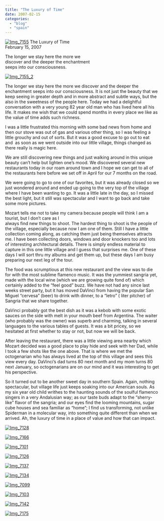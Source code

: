 ```yaml
---
title: "The Luxury of Time"
date: 2007-02-15
categories: 
  - "blog"
  - "spain"
---
```


 [![Img_7155](http://soultravelers3new.local/images/2008/04/18/img_7155.png "Img_7155")](https://pub-ac94b3f306b24c0dba4238943c97f2e1.r2.dev/photos/uncategorized/2008/04/18/img_7155.png) The Luxury of Time  
February 15, 2007

The longer we stay here the more we  
discover and the deeper the enchantment  
seeps into our consciousness.

<!--more-->

[![Img_7155_2](http://soultravelers3new.local/images/2008/04/18/img_7155_2.png "Img_7155_2")](https://pub-ac94b3f306b24c0dba4238943c97f2e1.r2.dev/photos/uncategorized/2008/04/18/img_7155_2.png)

The longer we stay here the more we discover and the deeper the enchantment seeps into our consciousness. It is not just the beauty that we keep seeing in greater depth and in more abstract and subtle ways, but the also in the sweetness of the people here. Today we had a delightful conversation with a very young 82 year old man who has lived here all his life. It makes me wish that we could spend months in every place we like as the value of time adds such richness.

I was a little frustrated this morning with some bad news from home and then our stove was out of gas and various other thing, so I was feeling a little grouchy and out of sorts. But it was a good excuse to go out to eat and  as soon as we went outside into our little village, things changed as there really is magic here.

We are still discovering new things and just walking around in this unique beauty can’t help but lighten one’s mood. We discovered several new restaurants today in our roam around town and I hope we can get to all of the restaurants here before we set off in April for our 7 months on the road.

We were going to go to one of our favorites, but it was already closed so we just wondered around and ended up going to the very top of the village where I have been wanting to go. It was a little late in the day, so I missed the best light, but it still was spectacular and I want to go back and take some more pictures.

Mozart tells me not to take my camera because people will think I am a tourist, but I don’t care as I  
always find new things to shoot. The hardest thing to shoot is the people of the village, especially because now I am one of them. Still I have a little collection coming along, as catching them just being themselves attracts me. I have been collecting doors, windows and door knockers too and lots of interesting architectural details. There is simply endless material to capture in this one little village and I guess that surprises me. One of these days I will sort thru my albums and get them up, but these days I am busy preparing our next leg of the tour.

The food was scrumptious at this new restaurant and the view was to die for with the most sublime flamenco music. It was the yummiest sangria yet,  made with the local wine (which we are growing quite fond of) which certainly added to the “feel good” buzz. We have not had any since last weeks street party, but it has moved DaVinci from having the popular San Miguel “cervesa” (beer) to drink with dinner, to a “letro” ( liter pitcher) of Sangria that we share together.

DaVinci probably got the best dish as it was a kebob with some exotic sauces on the side with melt in your mouth beef from Argentina. The waiter (who probably was the owner) was superb and charming, talking in several languages to the various tables of guests. It was a bit pricey, so we hesitated at first whether to stay or not, but now we will be back.

After leaving the restaurant, there was a little viewing area nearby which Mozart decided was a good place to play hide and seek with her Dad, while I took a few shots like the one above. That is where we met the octogenarian who has always lived at the top of this village and sees this view every day. DaVinci’s dad turns 80 next month and my mom turns 80 next January, so octogenarians are on our mind and it was interesting to get his perspective.

So it turned out to be another sweet day in southern Spain. Again, nothing spectacular, but village life just keeps soaking into our American souls. As my six year old child writhes to the haunting sounds of the soulful flamenco singers in a very Andalusian way; as our taste buds adapt to the “sherry-like” flavor of the sangria; and our eyes find the looming mountains, sugar cube houses and sea familiar as “home”; I find us transforming, not unlike Spiderman in a molecular way, into something quite different than when we arrived. Ah, the luxury of time in a place of value and how that can impact.

[![Img_7128](http://soultravelers3new.local/images/2008/04/18/img_7128.png "Img_7128")](https://pub-ac94b3f306b24c0dba4238943c97f2e1.r2.dev/photos/uncategorized/2008/04/18/img_7128.png)

[![Img_7166](http://soultravelers3new.local/images/2008/04/18/img_7166.png "Img_7166")](https://pub-ac94b3f306b24c0dba4238943c97f2e1.r2.dev/photos/uncategorized/2008/04/18/img_7166.png)

[![Img_7101](http://soultravelers3new.local/images/2008/04/18/img_7101.png "Img_7101")](https://pub-ac94b3f306b24c0dba4238943c97f2e1.r2.dev/photos/uncategorized/2008/04/18/img_7101.png)

[![Img_7126](http://soultravelers3new.local/images/2008/04/18/img_7126.png "Img_7126")](https://pub-ac94b3f306b24c0dba4238943c97f2e1.r2.dev/photos/uncategorized/2008/04/18/img_7126.png)

[![Img_7137](http://soultravelers3new.local/images/2008/04/18/img_7137.png "Img_7137")](https://pub-ac94b3f306b24c0dba4238943c97f2e1.r2.dev/photos/uncategorized/2008/04/18/img_7137.png)

[![Img_7134](http://soultravelers3new.local/images/2008/04/18/img_7134.png "Img_7134")](https://pub-ac94b3f306b24c0dba4238943c97f2e1.r2.dev/photos/uncategorized/2008/04/18/img_7134.png)

[![Img_7099](http://soultravelers3new.local/images/2008/04/18/img_7099.png "Img_7099")](https://pub-ac94b3f306b24c0dba4238943c97f2e1.r2.dev/photos/uncategorized/2008/04/18/img_7099.png)

[![Img_7103](http://soultravelers3new.local/images/2008/04/18/img_7103.png "Img_7103")](https://pub-ac94b3f306b24c0dba4238943c97f2e1.r2.dev/photos/uncategorized/2008/04/18/img_7103.png)

[![Img_7142](http://soultravelers3new.local/images/2008/04/18/img_7142.png "Img_7142")](https://pub-ac94b3f306b24c0dba4238943c97f2e1.r2.dev/photos/uncategorized/2008/04/18/img_7142.png)

[![Img_7175](http://soultravelers3new.local/images/2008/04/18/img_7175.png "Img_7175")](https://pub-ac94b3f306b24c0dba4238943c97f2e1.r2.dev/photos/uncategorized/2008/04/18/img_7175.png)

